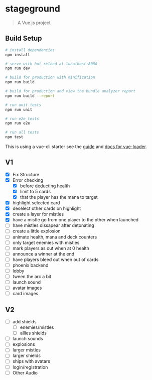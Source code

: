 # stageground

> A Vue.js project

## Build Setup

``` bash
# install dependencies
npm install

# serve with hot reload at localhost:8080
npm run dev

# build for production with minification
npm run build

# build for production and view the bundle analyzer report
npm run build --report

# run unit tests
npm run unit

# run e2e tests
npm run e2e

# run all tests
npm test
```

This is using a vue-cli starter see the [guide](http://vuejs-templates.github.io/webpack/) and [docs for vue-loader](http://vuejs.github.io/vue-loader).

## V1
- [x] Fix Structure
- [X] Error checking
    - [X] before deducting health
    - [X] limit to 5 cards
    - [X] that the player has the mana to target
- [X] highlight selected card
- [X] deselect other cards on highlight
- [X] create a layer for mistles
- [X] have a mistle go from one player to the other when launched
- [ ] have mistles dissapear after detonating
- [ ] create a little explosion
- [ ] animate health, mana and deck counters
- [ ] only target enemies with mistles
- [ ] mark players as out when at 0 health
- [ ] announce a winner at the end
- [ ] have players bleed out when out of cards
- [ ] phoenix backend
- [ ] lobby
- [ ] tween the arc a bit
- [ ] launch sound
- [ ] avatar images
- [ ] card images

## V2
- [ ] add shields
    - [ ] enemies/mistles
    - [ ] allies shields
- [ ] launch sounds
- [ ] explosions
- [ ] larger mistles
- [ ] larger shields
- [ ] ships with avatars
- [ ] login/registration
- [ ] Other Audio
